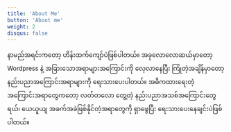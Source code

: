 ```yaml
---
title: 'About Me'
button: 'About me'
weight: 2
disqus: false
---
```


နာမည်အရင်းကတော့ ဟိန်းထက်ကျော်ပဲဖြစ်ပါတယ်။ အခုလောလောဆယ်မှာတော့ Wordpress နဲ့ အခြားသောအရာများအကြောင်းကို လေ့လာနေပြီး ကြုံတဲ့အချိန်မှာတော့ နည်းပညာအကြောင်းအရာများကို ရေးသားပေးပါတယ်။ အဓိကထားရေးတဲ့အကြောင်းအရာတွေကတော့ လတ်တလော တွေ့တဲ့ နည်းပညာအသစ်အကြောင်းတွေရယ်၊ ယေယူယျ အခက်အခဲဖြစ်နိုင်တဲ့အရာတွေကို ရှာဖွေပြီး ရေးသားပေးနေချင်းပဲဖြစ်ပါတယ်။